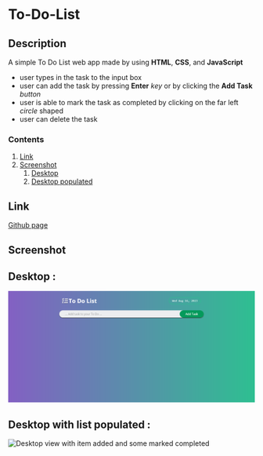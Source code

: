 # To-Do-List

## Description

A simple To Do List web app made by using **HTML**, **CSS**, and **JavaScript**

- user types in the task to the input box
- user can add the task by pressing **Enter** _key_ or by clicking the **Add Task** _button_
- user is able to mark the task as completed by clicking on the far left _circle_ shaped
- user can delete the task

### Contents

1. [Link](#link)
2. [Screenshot](#screenshot)
   1. [Desktop](#desktop)
   2. [Desktop populated](#dektop2)

## Link

[Github page](https://jfcode101.github.io/To-Do-List/)

## Screenshot

## Desktop <a name="desktop"></a> : 
![Desktop view without item added](/images/desktop1.png)

## Desktop with list populated <a name="desktop2"></a> : 
![Desktop view with item added and some marked completed](/images/deskt-items.png.png)


